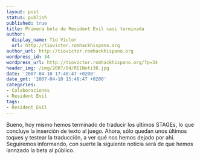 ```yaml
---
layout: post
status: publish
published: true
title: Primera beta de Resident Evil casi terminada
author:
  display_name: Tío Víctor
  url: http://tiovictor.romhackhispano.org
author_url: http://tiovictor.romhackhispano.org
wordpress_id: 34
wordpress_url: http://tiovictor.romhackhispano.org/?p=34
header_img: /img/2007/04/RE1Noti30.jpg
date: '2007-04-10 17:48:47 +0200'
date_gmt: '2007-04-10 15:48:47 +0200'
categories:
- Colaboraciones
- Resident Evil
tags:
- Resident Evil
---
```

Bueno, hoy mismo hemos terminado de traducir los últimos STAGEs, lo que 
concluye la inserción de texto al juego. Ahora, sólo quedan unos últimos 
toques y testear la traducción, a ver qué nos hemos dejado por ahí. Seguiremos 
informando, con suerte la siguiente noticia será de que hemos lannzado la beta al público.
